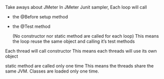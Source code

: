 Take aways about JMeter
In JMeter Junit sampler,
Each loop will call

- the @Before setup method
- the @Test method

     (No constructor nor static method are called for each loop)
     This means the loop reuse the same object and calling it’s test methods

Each thread will call
     constructor
     This means each threads will use its own object

static method are called only one time
     This means the threads share the same JVM. Classes are loaded only one time.